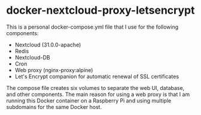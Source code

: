 # docker-nextcloud-proxy-letsencrypt
This is a personal docker-compose.yml file that I use for the following components:

* Nextcloud (31.0.0-apache)
* Redis
* Nextcloud-DB
* Cron
* Web proxy (nginx-proxy:alpine)
* Let's Encrypt companion for automatic renewal of SSL certificates

The compose file creates six volumes to separate the web UI, database, and other components.
The main reason for using a web proxy is that I am running this Docker container on a Raspberry Pi and using multiple subdomains for the same Docker host.
